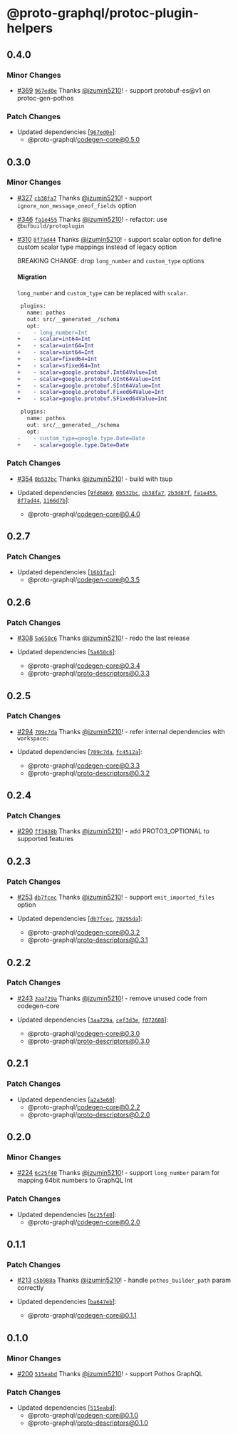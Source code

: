# @proto-graphql/protoc-plugin-helpers

## 0.4.0

### Minor Changes

- [#369](https://github.com/proto-graphql/proto-graphql-js/pull/369) [`967ed0e`](https://github.com/proto-graphql/proto-graphql-js/commit/967ed0e5a5a9d8dea7e7ef46a220cc57048844da) Thanks [@izumin5210](https://github.com/izumin5210)! - support protobuf-es@v1 on protoc-gen-pothos

### Patch Changes

- Updated dependencies [[`967ed0e`](https://github.com/proto-graphql/proto-graphql-js/commit/967ed0e5a5a9d8dea7e7ef46a220cc57048844da)]:
  - @proto-graphql/codegen-core@0.5.0

## 0.3.0

### Minor Changes

- [#327](https://github.com/proto-graphql/proto-graphql-js/pull/327) [`cb38fa7`](https://github.com/proto-graphql/proto-graphql-js/commit/cb38fa72abf3f1ff2fba0fcfc75d725f63c0ff85) Thanks [@izumin5210](https://github.com/izumin5210)! - support `ignore_non_message_oneof_fields` option

- [#346](https://github.com/proto-graphql/proto-graphql-js/pull/346) [`fa1e455`](https://github.com/proto-graphql/proto-graphql-js/commit/fa1e455561e2ea2a80accf7e80e2ff731e80eac6) Thanks [@izumin5210](https://github.com/izumin5210)! - refactor: use `@bufbuild/protoplugin`

- [#310](https://github.com/proto-graphql/proto-graphql-js/pull/310) [`8f7ad44`](https://github.com/proto-graphql/proto-graphql-js/commit/8f7ad44e56356867a3f95c0d08437d31bc4b8f33) Thanks [@izumin5210](https://github.com/izumin5210)! - support scalar option for define custom scalar type mappings instead of legacy option

  BREAKING CHANGE: drop `long_number` and `custom_type` options

  #### Migration

  `long_number` and `custom_type` can be replaced with `scalar`.

  ```patch
   plugins:
     name: pothos
     out: src/__generated__/schema
     opt:
  -    - long_number=Int
  +    - scalar=int64=Int
  +    - scalar=uint64=Int
  +    - scalar=sint64=Int
  +    - scalar=fixed64=Int
  +    - scalar=sfixed64=Int
  +    - scalar=google.protobuf.Int64Value=Int
  +    - scalar=google.protobuf.UInt64Value=Int
  +    - scalar=google.protobuf.SInt64Value=Int
  +    - scalar=google.protobuf.Fixed64Value=Int
  +    - scalar=google.protobuf.SFixed64Value=Int
  ```

  ```patch
   plugins:
     name: pothos
     out: src/__generated__/schema
     opt:
  -    - custom_type=google.type.Date=Date
  +    - scalar=google.type.Date=Date
  ```

### Patch Changes

- [#354](https://github.com/proto-graphql/proto-graphql-js/pull/354) [`0b532bc`](https://github.com/proto-graphql/proto-graphql-js/commit/0b532bcc1fb21d2364a911d2234bd30449804cb6) Thanks [@izumin5210](https://github.com/izumin5210)! - build with tsup

- Updated dependencies [[`9fd6869`](https://github.com/proto-graphql/proto-graphql-js/commit/9fd6869ead97335506076bcb7086a9d561aa4bb9), [`0b532bc`](https://github.com/proto-graphql/proto-graphql-js/commit/0b532bcc1fb21d2364a911d2234bd30449804cb6), [`cb38fa7`](https://github.com/proto-graphql/proto-graphql-js/commit/cb38fa72abf3f1ff2fba0fcfc75d725f63c0ff85), [`2b3d87f`](https://github.com/proto-graphql/proto-graphql-js/commit/2b3d87fcc05b3ef6ae7921ef8e72a667ec751159), [`fa1e455`](https://github.com/proto-graphql/proto-graphql-js/commit/fa1e455561e2ea2a80accf7e80e2ff731e80eac6), [`8f7ad44`](https://github.com/proto-graphql/proto-graphql-js/commit/8f7ad44e56356867a3f95c0d08437d31bc4b8f33), [`1166d7b`](https://github.com/proto-graphql/proto-graphql-js/commit/1166d7bb4e183e06e7964be897a204d864b94381)]:
  - @proto-graphql/codegen-core@0.4.0

## 0.2.7

### Patch Changes

- Updated dependencies [[`16b1fac`](https://github.com/proto-graphql/proto-graphql-js/commit/16b1facf48cae5ceb959bf3e81643b7fc58011fc)]:
  - @proto-graphql/codegen-core@0.3.5

## 0.2.6

### Patch Changes

- [#308](https://github.com/proto-graphql/proto-graphql-js/pull/308) [`5a650c6`](https://github.com/proto-graphql/proto-graphql-js/commit/5a650c6ace5f6132a7dcfd76be8c2c45d84611ab) Thanks [@izumin5210](https://github.com/izumin5210)! - redo the last release

- Updated dependencies [[`5a650c6`](https://github.com/proto-graphql/proto-graphql-js/commit/5a650c6ace5f6132a7dcfd76be8c2c45d84611ab)]:
  - @proto-graphql/codegen-core@0.3.4
  - @proto-graphql/proto-descriptors@0.3.3

## 0.2.5

### Patch Changes

- [#294](https://github.com/proto-graphql/proto-graphql-js/pull/294) [`709c7da`](https://github.com/proto-graphql/proto-graphql-js/commit/709c7da021fb503efeaa7ec4a3485fd166204563) Thanks [@izumin5210](https://github.com/izumin5210)! - refer internal dependencies with `workspace:`

- Updated dependencies [[`709c7da`](https://github.com/proto-graphql/proto-graphql-js/commit/709c7da021fb503efeaa7ec4a3485fd166204563), [`fc4512a`](https://github.com/proto-graphql/proto-graphql-js/commit/fc4512a1db42b7bbc4683e6ad4eb9fbf3a6d24f0)]:
  - @proto-graphql/codegen-core@0.3.3
  - @proto-graphql/proto-descriptors@0.3.2

## 0.2.4

### Patch Changes

- [#290](https://github.com/proto-graphql/proto-graphql-js/pull/290) [`ff3638b`](https://github.com/proto-graphql/proto-graphql-js/commit/ff3638b382953cef02df774df0e93fbd991548ee) Thanks [@izumin5210](https://github.com/izumin5210)! - add PROTO3_OPTIONAL to supported features

## 0.2.3

### Patch Changes

- [#253](https://github.com/proto-graphql/proto-graphql-js/pull/253) [`db7fcec`](https://github.com/proto-graphql/proto-graphql-js/commit/db7fcec7aa987037523388f9fe4ae9b8c3b4c6a4) Thanks [@izumin5210](https://github.com/izumin5210)! - support `emit_imported_files` option

- Updated dependencies [[`db7fcec`](https://github.com/proto-graphql/proto-graphql-js/commit/db7fcec7aa987037523388f9fe4ae9b8c3b4c6a4), [`70295da`](https://github.com/proto-graphql/proto-graphql-js/commit/70295dae5e83a5ee4ee5185e670348c1a88979e2)]:
  - @proto-graphql/codegen-core@0.3.2
  - @proto-graphql/proto-descriptors@0.3.1

## 0.2.2

### Patch Changes

- [#243](https://github.com/proto-graphql/proto-graphql-js/pull/243) [`3aa729a`](https://github.com/proto-graphql/proto-graphql-js/commit/3aa729a62a36aa782e8c2153bb3b789e9551ae00) Thanks [@izumin5210](https://github.com/izumin5210)! - remove unused code from codegen-core

- Updated dependencies [[`3aa729a`](https://github.com/proto-graphql/proto-graphql-js/commit/3aa729a62a36aa782e8c2153bb3b789e9551ae00), [`cef3d3e`](https://github.com/proto-graphql/proto-graphql-js/commit/cef3d3e512e616f98869c12060d592c3ff887aa9), [`f072608`](https://github.com/proto-graphql/proto-graphql-js/commit/f0726082c9ad728ff5ad648e79ab7862f85a1a97)]:
  - @proto-graphql/codegen-core@0.3.0
  - @proto-graphql/proto-descriptors@0.3.0

## 0.2.1

### Patch Changes

- Updated dependencies [[`a2a3e60`](https://github.com/proto-graphql/proto-graphql-js/commit/a2a3e60789f75c31c600333afd830a02ac0cccf8)]:
  - @proto-graphql/codegen-core@0.2.2
  - @proto-graphql/proto-descriptors@0.2.0

## 0.2.0

### Minor Changes

- [#224](https://github.com/proto-graphql/proto-graphql-js/pull/224) [`6c25f40`](https://github.com/proto-graphql/proto-graphql-js/commit/6c25f4035f1b788a63bf005dbc52ca5d0bd5f2a2) Thanks [@izumin5210](https://github.com/izumin5210)! - support `long_number` param for mapping 64bit numbers to GraphQL Int

### Patch Changes

- Updated dependencies [[`6c25f40`](https://github.com/proto-graphql/proto-graphql-js/commit/6c25f4035f1b788a63bf005dbc52ca5d0bd5f2a2)]:
  - @proto-graphql/codegen-core@0.2.0

## 0.1.1

### Patch Changes

- [#213](https://github.com/proto-graphql/proto-graphql-js/pull/213) [`c5b988a`](https://github.com/proto-graphql/proto-graphql-js/commit/c5b988a4a1eac5d56d29572b593ae7643e23bd88) Thanks [@izumin5210](https://github.com/izumin5210)! - handle `pothos_builder_path` param correctly

- Updated dependencies [[`ba647eb`](https://github.com/proto-graphql/proto-graphql-js/commit/ba647eb584850fee9c632a76cc1c028ce8ccd725)]:
  - @proto-graphql/codegen-core@0.1.1

## 0.1.0

### Minor Changes

- [#200](https://github.com/proto-graphql/proto-graphql-js/pull/200) [`515eabd`](https://github.com/proto-graphql/proto-graphql-js/commit/515eabd2f39baa0a99ae057b1b30a4ccc4149f66) Thanks [@izumin5210](https://github.com/izumin5210)! - support Pothos GraphQL

### Patch Changes

- Updated dependencies [[`515eabd`](https://github.com/proto-graphql/proto-graphql-js/commit/515eabd2f39baa0a99ae057b1b30a4ccc4149f66)]:
  - @proto-graphql/codegen-core@0.1.0
  - @proto-graphql/proto-descriptors@0.1.0
